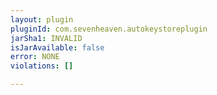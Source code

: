 ```yaml
---
layout: plugin
pluginId: com.sevenheaven.autokeystoreplugin
jarSha1: INVALID
isJarAvailable: false
error: NONE
violations: []

---
```

